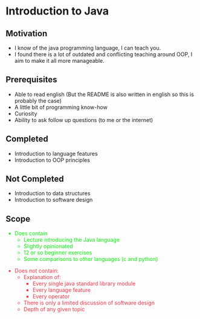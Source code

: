 # Introduction to Java

## Motivation
- I know of the java programming language, I can teach you.
- I found there is a lot of outdated and conflicting teaching around OOP, I aim to make it all more manageable.

## Prerequisites
- Able to read english (But the README is also written in english so this is probably the case)
- A little bit of programming know-how
- Curiosity
- Ability to ask follow up questions (to me or the internet)

## Completed
- Introduction to language features
- Introduction to OOP principles

## Not Completed
- Introduction to data structures
- Introduction to software design


## Scope
<span style='color:#07F007'>

- Does contain
    - Lecture introducing the Java language
    - Slightly opinionated
    - 12 or so beginner exercises
    - Some comparisons to other languages (c and python)

</span>
<span style='color:#F03747'>

- Does not contain:
    - Explanation of:
        - Every single java standard library module
        - Every language feature
        - Every operator
    - There is only a limited discussion of software design
    - Depth of any given topic

</span>

